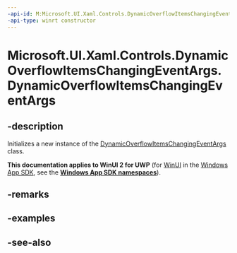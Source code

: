 ```yaml
---
-api-id: M:Microsoft.UI.Xaml.Controls.DynamicOverflowItemsChangingEventArgs.#ctor
-api-type: winrt constructor
---
```


<!-- Method syntax
public DynamicOverflowItemsChangingEventArgs()
-->

# Microsoft.UI.Xaml.Controls.DynamicOverflowItemsChangingEventArgs.DynamicOverflowItemsChangingEventArgs

## -description
Initializes a new instance of the [DynamicOverflowItemsChangingEventArgs](dynamicoverflowitemschangingeventargs.md) class.

**This documentation applies to WinUI 2 for UWP** (for [WinUI](/windows/apps/winui/winui3/) in the [Windows App SDK](/windows/apps/windows-app-sdk/), see the **[Windows App SDK namespaces](/windows/windows-app-sdk/api/winrt/)**).

## -remarks

## -examples

## -see-also
